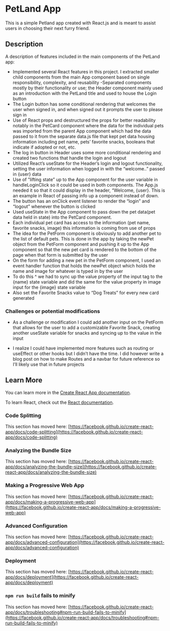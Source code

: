 # PetLand App

This is a simple Petland app created with React.js and is meant to assist users in choosing their next furry friend.

## Description

A description of features included in the main components of the PetLand app:

- Implemented several React features in this project. I extracted smaller child components from the main App component based on single responsibility, complexity, and reusability
  -Separated components mostly by their functionality or use; the Header component mainly used as an introduction with the PetLand title and used to house the Login button
- The Login button has some conditional rendering that welcomes the user when signed in, and when signed out it prompts the user to please sign in
- Use of React props and destructured the props for better readability notably in the PetCard component where the data for the individual pets was imported from the parent App component which had the data passed to it from the separate data.js file that kept pet data housing information including pet name, pets’ favorite snacks, booleans that indicate if adopted or not, etc.
- The log in button in Header uses some more conditional rendering and created two functions that handle the login and logout
- Utilized React’s useState for the Header’s login and logout functionality, setting the user information when logged in with the “welcome..” passed in {user} data
- Use of ”lifting state” up to the App component for the user variable in handleLoginClick so it could be used in both components. The App.js needed it so that it could display in the header, “Welcome, {user}. This is an example in React of passing info up a component instead of down.
- The button has an onClick event listener to render the “login” and “logout” whenever the button is clicked
- Used useState in the App component to pass down the pet data(pet data held in state) into the PetCard component.
- Each individual pet card has access to the information (pet name, favorite snacks, image) this information is coming from use of props
- The idea for the PetForm component is obviously to add another pet to the list of default pets. This is done in the app by taking the newPet object from the PetForm component and pushing it up to the App component so that the new pet card is rendered to the bottom of the page when that form is submitted by the user
- On the form for adding a new pet in the PetForm component, I used an event handler function that holds the newPet object which holds the name and image for whatever is typed in by the user
- To do this ^ we had to sync up the value property of the input tag to the {name} state variable and did the same for the value property in image input for the {image} state variable
- Also set the Favorite Snacks value to “Dog Treats” for every new card generated

### Challenges or potential modifications

- As a challenge or modification I could add another input on the PetForm that allows for the user to add a customizable Favorite Snack, creating another useState variable for snacks and syncing up to the value in the input

- I realize I could have implemented more features such as routing or useEffect or other hooks but I didn’t have the time. I did however write a blog post on how to make Routes and a navbar for future reference so I’ll likely use that in future projects

## Learn More

You can learn more in the [Create React App documentation](https://facebook.github.io/create-react-app/docs/getting-started).

To learn React, check out the [React documentation](https://reactjs.org/).

### Code Splitting

This section has moved here: [https://facebook.github.io/create-react-app/docs/code-splitting](https://facebook.github.io/create-react-app/docs/code-splitting)

### Analyzing the Bundle Size

This section has moved here: [https://facebook.github.io/create-react-app/docs/analyzing-the-bundle-size](https://facebook.github.io/create-react-app/docs/analyzing-the-bundle-size)

### Making a Progressive Web App

This section has moved here: [https://facebook.github.io/create-react-app/docs/making-a-progressive-web-app](https://facebook.github.io/create-react-app/docs/making-a-progressive-web-app)

### Advanced Configuration

This section has moved here: [https://facebook.github.io/create-react-app/docs/advanced-configuration](https://facebook.github.io/create-react-app/docs/advanced-configuration)

### Deployment

This section has moved here: [https://facebook.github.io/create-react-app/docs/deployment](https://facebook.github.io/create-react-app/docs/deployment)

### `npm run build` fails to minify

This section has moved here: [https://facebook.github.io/create-react-app/docs/troubleshooting#npm-run-build-fails-to-minify](https://facebook.github.io/create-react-app/docs/troubleshooting#npm-run-build-fails-to-minify)
